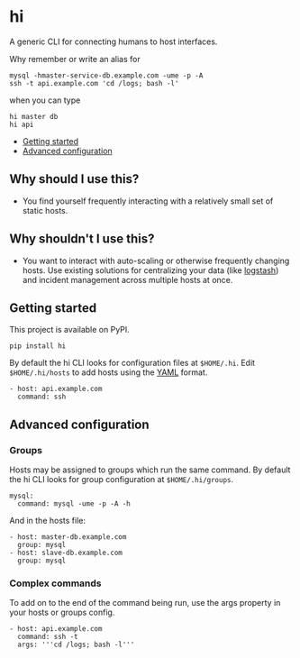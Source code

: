 # hi

A generic CLI for connecting humans to host interfaces.

Why remember or write an alias for

```
mysql -hmaster-service-db.example.com -ume -p -A
ssh -t api.example.com 'cd /logs; bash -l'
```

when you can type

```
hi master db
hi api
```

* [Getting started](#getting-started)
* [Advanced configuration](#advanced-configuration)

## Why should I use this?

* You find yourself frequently interacting with a relatively small set of static hosts.

## Why shouldn't I use this?

* You want to interact with auto-scaling or otherwise frequently changing hosts.
  Use existing solutions for centralizing your data (like [logstash](https://github.com/elastic/logstash)) and incident management across multiple hosts at once.

## Getting started

This project is available on PyPI.

```
pip install hi
```

By default the hi CLI looks for configuration files at `$HOME/.hi`. Edit `$HOME/.hi/hosts` to add hosts using the [YAML](http://yaml.org) format.

```
- host: api.example.com
  command: ssh
```

## Advanced configuration

### Groups

Hosts may be assigned to groups which run the same command. By default the hi CLI looks for group configuration at `$HOME/.hi/groups`.

```
mysql:
  command: mysql -ume -p -A -h
```

And in the hosts file:

```
- host: master-db.example.com
  group: mysql
- host: slave-db.example.com
  group: mysql
```

### Complex commands

To add on to the end of the command being run, use the args property in your hosts or groups config.

```
- host: api.example.com
  command: ssh -t 
  args: '''cd /logs; bash -l'''
```

